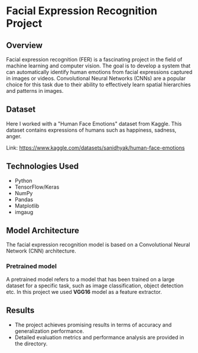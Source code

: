 # Facial Expression Recognition Project

## Overview
Facial expression recognition (FER) is a fascinating project in the field of machine learning and computer vision. The goal is to develop a system that can automatically identify human emotions from facial expressions captured in images or videos. Convolutional Neural Networks (CNNs) are a popular choice for this task due to their ability to effectively learn spatial hierarchies and patterns in images.

## Dataset
Here I worked with a "Human Face Emotions" dataset from Kaggle. This dataset contains expressions of humans such as happiness, sadness, anger.

Link: https://www.kaggle.com/datasets/sanidhyak/human-face-emotions

## Technologies Used
- Python
- TensorFlow/Keras
- NumPy
- Pandas
- Matplotlib
- imgaug

## Model Architecture
The facial expression recognition model is based on a Convolutional Neural Network (CNN) architecture.

### Pretrained model
A pretrained model refers to a model that has been trained on a large dataset for a specific task, such as image classification, object detection etc. In this project we used **VGG16** model as a feature extractor.

## Results
- The project achieves promising results in terms of accuracy and generalization performance.
- Detailed evaluation metrics and performance analysis are provided in the directory.
